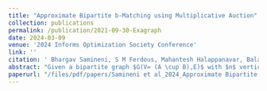 ```yaml
---
title: "Approximate Bipartite b-Matching using Multiplicative Auction"
collection: publications
permalink: /publication/2021-09-30-Exagraph
date: 2024-03-09
venue: '2024 Informs Optimization Society Conference'
link: ''
citation: ' Bhargav Samineni, S M Ferdous, Mahantesh Halappanavar, Bala Krishnamoorthy, &quot;Approximate Bipartite b-Matching using Multiplicative Auction.&quot; Accepted as a refereed paper in the 2024 INFORMS Optimization Society conference (IOS)'
abstract: "Given a bipartite graph $G(V= (A \cup B),E)$ with $n$ vertices and $m$ edges and a function $b \colon V \to \mathbb{Z}_+$, a \emph{$b$-matching} is a subset of edges such that every vertex $v \in V$ is incident to at most $b(v)$ edges in the subset. When we are also given edge weights, the \textsf{Max Weight $b$-Matching} problem is to find a $b$-matching of maximum weight, which is a fundamental combinatorial optimization problem with many applications. Extending on the recent work of Zheng and Henzinger (IPCO, 2023) on standard bipartite matching problems, we develop a simple \emph{auction} algorithm to approximately solve \textsf{Max Weight $b$-Matching}. Specifically, we present a multiplicative auction algorithm that gives a $(1 - \varepsilon)$-approximation in $O(m \varepsilon^{-1} \log \varepsilon^{-1} \log \beta)$ worst case time, where $\beta$ the maximum $b$-value. Although this is a $\log \beta$ factor greater than the current best approximation algorithm by Huang and Pettie (Algorithmica, 2022), it is considerably simpler to present, analyze, and implement."
paperurl: "/files/pdf/papers/Samineni et al_2024_Approximate Bipartite b-Matching using Multiplicative Auction.pdf"
---
```

